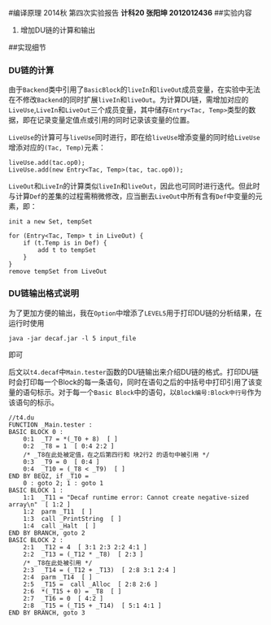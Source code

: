 #编译原理 2014秋 第四次实验报告
**计科20 张阳坤 2012012436**
##实验内容
1. 增加DU链的计算和输出

##实现细节
###  DU链的计算
由于`Backend`类中引用了`BasicBlock`的`liveIn`和`liveOut`成员变量，在实验中无法在不修改`Backend`的同时扩展`liveIn`和`liveOut`。为计算DU链，需增加对应的`LiveUse`,`LiveIn`和`LiveOut`三个成员变量，其中储存`Entry<Tac, Temp>`类型的数据，即在记录变量定值点或引用的同时记录该变量的位置。

`LiveUse`的计算可与`liveUse`同时进行，即在给`liveUse`增添变量的同时给`LiveUse`增添对应的`(Tac, Temp)`元素：

	liveUse.add(tac.op0);
	LiveUse.add(new Entry<Tac, Temp>(tac, tac.op0));
`LiveOut`和`LiveIn`的计算类似`liveIn`和`liveOut`，因此也可同时进行迭代。但此时与计算`Def`的差集的过程需稍微修改，应当删去`LiveOut`中所有含有`Def`中变量的元素，即：

	init a new Set, tempSet
	
	for (Entry<Tac, Temp> t in LiveOut) {
		if (t.Temp is in Def) {
			add t to tempSet
		}
	}
	remove tempSet from LiveOut

### DU链输出格式说明
为了更加方便的输出，我在`Option`中增添了`LEVEL5`用于打印DU链的分析结果，在运行时使用

	java -jar decaf.jar -l 5 input_file
即可

后文以`t4.decaf`中`Main.tester`函数的DU链输出来介绍DU链的格式。打印DU链时会打印每一个Block的每一条语句，同时在语句之后的中括号中打印引用了该变量的语句标示。对于每一个`Basic Block`中的语句，以`Block编号:Block中行号`作为该语句的标示。

	//t4.du
	FUNCTION _Main.tester : 
    BASIC BLOCK 0 : 
        0:1  _T7 = *(_T0 + 8)  [ ]
        0:2  _T8 = 1  [ 0:4 2:2 ]
        /* _T8在此处被定值，在之后第四行和 块2行2 的语句中被引用 */
        0:3  _T9 = 0  [ 0:4 ]
        0:4  _T10 = (_T8 < _T9)  [ ]
    END BY BEQZ, if _T10 = 
        0 : goto 2; 1 : goto 1
    BASIC BLOCK 1 : 
        1:1  _T11 = "Decaf runtime error: Cannot create negative-sized array\n"  [ 1:2 ]
        1:2  parm _T11  [ ]
        1:3  call _PrintString  [ ]
        1:4  call _Halt  [ ]
    END BY BRANCH, goto 2
    BASIC BLOCK 2 : 
        2:1  _T12 = 4  [ 3:1 2:3 2:2 4:1 ]
        2:2  _T13 = (_T12 * _T8)  [ 2:3 ]
        /* _T8在此处被引用 */
        2:3  _T14 = (_T12 + _T13)  [ 2:8 3:1 2:4 ]
        2:4  parm _T14  [ ]
        2:5  _T15 =  call _Alloc  [ 2:8 2:6 ]
        2:6  *(_T15 + 0) = _T8  [ ]
        2:7  _T16 = 0  [ 4:2 ]
        2:8  _T15 = (_T15 + _T14)  [ 5:1 4:1 ]
    END BY BRANCH, goto 3